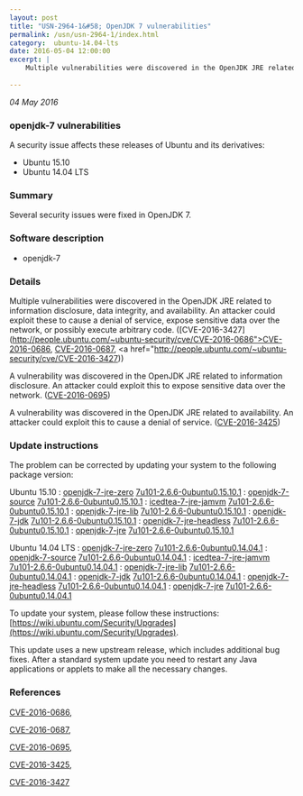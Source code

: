 ```yaml
---
layout: post
title: "USN-2964-1&#58; OpenJDK 7 vulnerabilities"
permalink: /usn/usn-2964-1/index.html
category:  ubuntu-14.04-lts
date: 2016-05-04 12:00:00
excerpt: |
    Multiple vulnerabilities were discovered in the OpenJDK JRE related to information disclosure, data integrity, and availability. An attacker could exploit these to cause a denial of service, expose sensitive data over the network, or possibly execute arbitrary code. ([CVE-2016-3427](http://people.ubuntu.com/~ubuntu-security/cve/CVE-2016-0686">CVE-2016-0686</a>, <a href="http://people.ubuntu.com/~ubuntu-security/cve/CVE-2016-0687">CVE-2016-0687</a>, <a href="http://people.ubuntu.com/~ubuntu-security/cve/CVE-2016-3427))
    
--- 
```

 
 

*04 May 2016*

### openjdk-7 vulnerabilities

A security issue affects these releases of Ubuntu and its derivatives:

* Ubuntu 15.10
* Ubuntu 14.04 LTS

### Summary

Several security issues were fixed in OpenJDK 7. 

### Software description

* openjdk-7 

### Details

Multiple vulnerabilities were discovered in the OpenJDK JRE related to information disclosure, data integrity, and availability. An attacker could exploit these to cause a denial of service, expose sensitive data over the network, or possibly execute arbitrary code. ([CVE-2016-3427](http://people.ubuntu.com/~ubuntu-security/cve/CVE-2016-0686">CVE-2016-0686</a>, <a href="http://people.ubuntu.com/~ubuntu-security/cve/CVE-2016-0687">CVE-2016-0687</a>, <a href="http://people.ubuntu.com/~ubuntu-security/cve/CVE-2016-3427))

A vulnerability was discovered in the OpenJDK JRE related to information disclosure. An attacker could exploit this to expose sensitive data over the network. ([CVE-2016-0695](http://people.ubuntu.com/~ubuntu-security/cve/CVE-2016-0695))

A vulnerability was discovered in the OpenJDK JRE related to availability. An attacker could exploit this to cause a denial of service. ([CVE-2016-3425](http://people.ubuntu.com/~ubuntu-security/cve/CVE-2016-3425)) 

### Update instructions

The problem can be corrected by updating your system to the following package version:

Ubuntu 15.10
 : [openjdk-7-jre-zero](https://launchpad.net/ubuntu/+source/openjdk-7) <span> [7u101-2.6.6-0ubuntu0.15.10.1](https://launchpad.net/ubuntu/+source/openjdk-7/7u101-2.6.6-0ubuntu0.15.10.1) </span> 
 : [openjdk-7-source](https://launchpad.net/ubuntu/+source/openjdk-7) <span> [7u101-2.6.6-0ubuntu0.15.10.1](https://launchpad.net/ubuntu/+source/openjdk-7/7u101-2.6.6-0ubuntu0.15.10.1) </span> 
 : [icedtea-7-jre-jamvm](https://launchpad.net/ubuntu/+source/openjdk-7) <span> [7u101-2.6.6-0ubuntu0.15.10.1](https://launchpad.net/ubuntu/+source/openjdk-7/7u101-2.6.6-0ubuntu0.15.10.1) </span> 
 : [openjdk-7-jre-lib](https://launchpad.net/ubuntu/+source/openjdk-7) <span> [7u101-2.6.6-0ubuntu0.15.10.1](https://launchpad.net/ubuntu/+source/openjdk-7/7u101-2.6.6-0ubuntu0.15.10.1) </span> 
 : [openjdk-7-jdk](https://launchpad.net/ubuntu/+source/openjdk-7) <span> [7u101-2.6.6-0ubuntu0.15.10.1](https://launchpad.net/ubuntu/+source/openjdk-7/7u101-2.6.6-0ubuntu0.15.10.1) </span> 
 : [openjdk-7-jre-headless](https://launchpad.net/ubuntu/+source/openjdk-7) <span> [7u101-2.6.6-0ubuntu0.15.10.1](https://launchpad.net/ubuntu/+source/openjdk-7/7u101-2.6.6-0ubuntu0.15.10.1) </span> 
 : [openjdk-7-jre](https://launchpad.net/ubuntu/+source/openjdk-7) <span> [7u101-2.6.6-0ubuntu0.15.10.1](https://launchpad.net/ubuntu/+source/openjdk-7/7u101-2.6.6-0ubuntu0.15.10.1) </span> 

Ubuntu 14.04 LTS
 : [openjdk-7-jre-zero](https://launchpad.net/ubuntu/+source/openjdk-7) <span> [7u101-2.6.6-0ubuntu0.14.04.1](https://launchpad.net/ubuntu/+source/openjdk-7/7u101-2.6.6-0ubuntu0.14.04.1) </span> 
 : [openjdk-7-source](https://launchpad.net/ubuntu/+source/openjdk-7) <span> [7u101-2.6.6-0ubuntu0.14.04.1](https://launchpad.net/ubuntu/+source/openjdk-7/7u101-2.6.6-0ubuntu0.14.04.1) </span> 
 : [icedtea-7-jre-jamvm](https://launchpad.net/ubuntu/+source/openjdk-7) <span> [7u101-2.6.6-0ubuntu0.14.04.1](https://launchpad.net/ubuntu/+source/openjdk-7/7u101-2.6.6-0ubuntu0.14.04.1) </span> 
 : [openjdk-7-jre-lib](https://launchpad.net/ubuntu/+source/openjdk-7) <span> [7u101-2.6.6-0ubuntu0.14.04.1](https://launchpad.net/ubuntu/+source/openjdk-7/7u101-2.6.6-0ubuntu0.14.04.1) </span> 
 : [openjdk-7-jdk](https://launchpad.net/ubuntu/+source/openjdk-7) <span> [7u101-2.6.6-0ubuntu0.14.04.1](https://launchpad.net/ubuntu/+source/openjdk-7/7u101-2.6.6-0ubuntu0.14.04.1) </span> 
 : [openjdk-7-jre-headless](https://launchpad.net/ubuntu/+source/openjdk-7) <span> [7u101-2.6.6-0ubuntu0.14.04.1](https://launchpad.net/ubuntu/+source/openjdk-7/7u101-2.6.6-0ubuntu0.14.04.1) </span> 
 : [openjdk-7-jre](https://launchpad.net/ubuntu/+source/openjdk-7) <span> [7u101-2.6.6-0ubuntu0.14.04.1](https://launchpad.net/ubuntu/+source/openjdk-7/7u101-2.6.6-0ubuntu0.14.04.1) </span> 

To update your system, please follow these instructions: [https://wiki.ubuntu.com/Security/Upgrades](https://wiki.ubuntu.com/Security/Upgrades).

This update uses a new upstream release, which includes additional bug fixes. After a standard system update you need to restart any Java applications or applets to make all the necessary changes. 

### References

 
 [CVE-2016-0686](http://people.ubuntu.com/~ubuntu-security/cve/CVE-2016-0686), 

 [CVE-2016-0687](http://people.ubuntu.com/~ubuntu-security/cve/CVE-2016-0687), 

 [CVE-2016-0695](http://people.ubuntu.com/~ubuntu-security/cve/CVE-2016-0695), 

 [CVE-2016-3425](http://people.ubuntu.com/~ubuntu-security/cve/CVE-2016-3425), 

 [CVE-2016-3427](http://people.ubuntu.com/~ubuntu-security/cve/CVE-2016-3427)
 

